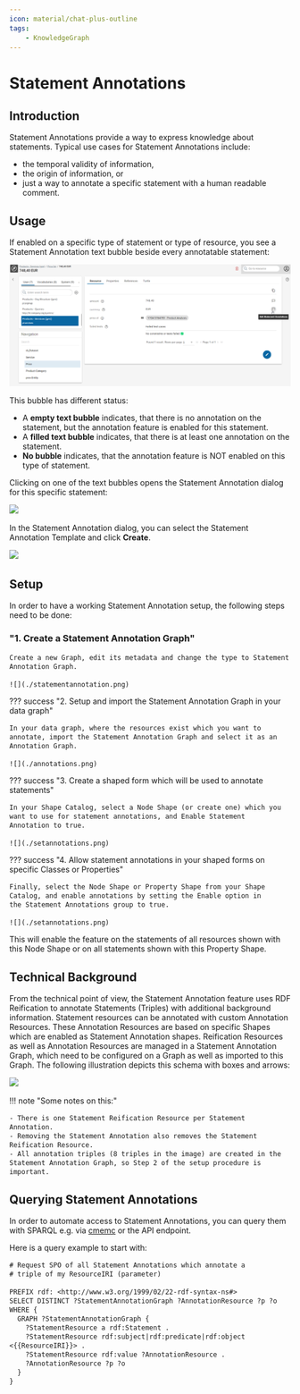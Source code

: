 ```yaml
---
icon: material/chat-plus-outline
tags:
    - KnowledgeGraph
---
```

# Statement Annotations

## Introduction
Statement Annotations provide a way to express knowledge about statements. Typical use cases for Statement Annotations include:

-   the temporal validity of information,
-   the origin of information, or
-   just a way to annotate a specific statement with a human readable comment.

## Usage

If enabled on a specific type of statement or type of resource, you see a Statement Annotation text bubble beside every annotatable statement:

![](./statementannotationoveriew.png)

This bubble has different status:

-   A **empty text bubble** indicates, that there is no annotation on the statement, but the annotation feature is enabled for this statement.
-   A **filled text bubble** indicates, that there is at least one annotation on the statement.
-   **No bubble** indicates, that the annotation feature is NOT enabled on this type of statement.

Clicking on one of the text bubbles opens the Statement Annotation dialog for this specific statement:

![](./createstatementannotations.png)

In the Statement Annotation dialog, you can select the Statement Annotation Template and click **Create**.

![](./statementedit.png)

## Setup

In order to have a working Statement Annotation setup, the following steps need to be done:

 ### "1. Create a Statement Annotation Graph"

    Create a new Graph, edit its metadata and change the type to Statement Annotation Graph.

    ![](./statementannotation.png)

??? success "2. Setup and import the Statement Annotation Graph in your data graph"

    In your data graph, where the resources exist which you want to annotate, import the Statement Annotation Graph and select it as an Annotation Graph.

    ![](./annotations.png)

??? success "3. Create a shaped form which will be used to annotate statements"

    In your Shape Catalog, select a Node Shape (or create one) which you want to use for statement annotations, and Enable Statement Annotation to true.

    ![](./setannotations.png)

??? success "4. Allow statement annotations in your shaped forms on specific Classes or Properties"

    Finally, select the Node Shape or Property Shape from your Shape Catalog, and enable annotations by setting the Enable option in the Statement Annotations group to true.

    ![](./setannotations.png)

This will enable the feature on the statements of all resources shown with this Node Shape or on all statements shown with this Property Shape.

## Technical Background

From the technical point of view, the Statement Annotation feature uses RDF Reification to annotate Statements (Triples) with additional background information.
Statement resources can be annotated with custom Annotation Resources.
These Annotation Resources are based on specific Shapes which are enabled as Statement Annotation shapes.
Reification Resources as well as Annotation Resources are managed in a Statement Annotation Graph, which need to be configured on a Graph as well as imported to this Graph.
The following illustration depicts this schema with boxes and arrows:

![](20-10-StatementAnnotationSchema.png)

!!! note "Some notes on this:"

    - There is one Statement Reification Resource per Statement Annotation.
    - Removing the Statement Annotation also removes the Statement Reification Resource.
    - All annotation triples (8 triples in the image) are created in the Statement Annotation Graph, so Step 2 of the setup procedure is important.

## Querying Statement Annotations

In order to automate access to Statement Annotations, you can query them with SPARQL e.g. via [cmemc](../../automate/cmemc-command-line-interface/) or the API endpoint.

Here is a query example to start with:

```sparql
# Request SPO of all Statement Annotations which annotate a
# triple of my ResourceIRI (parameter)

PREFIX rdf: <http://www.w3.org/1999/02/22-rdf-syntax-ns#>
SELECT DISTINCT ?StatementAnnotationGraph ?AnnotationResource ?p ?o
WHERE {
  GRAPH ?StatementAnnotationGraph {
    ?StatementResource a rdf:Statement .
    ?StatementResource rdf:subject|rdf:predicate|rdf:object <{{ResourceIRI}}> .
    ?StatementResource rdf:value ?AnnotationResource .
    ?AnnotationResource ?p ?o
  }
}
```

